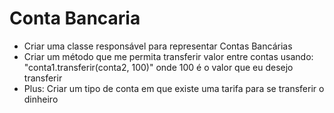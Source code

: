 # Conta Bancaria

- Criar uma classe responsável para representar Contas Bancárias
- Criar um método que me permita transferir valor entre contas usando:
"conta1.transferir(conta2, 100)" onde 100 é o valor que eu desejo transferir
- Plus: Criar um tipo de conta em que existe uma tarifa para se transferir o dinheiro
